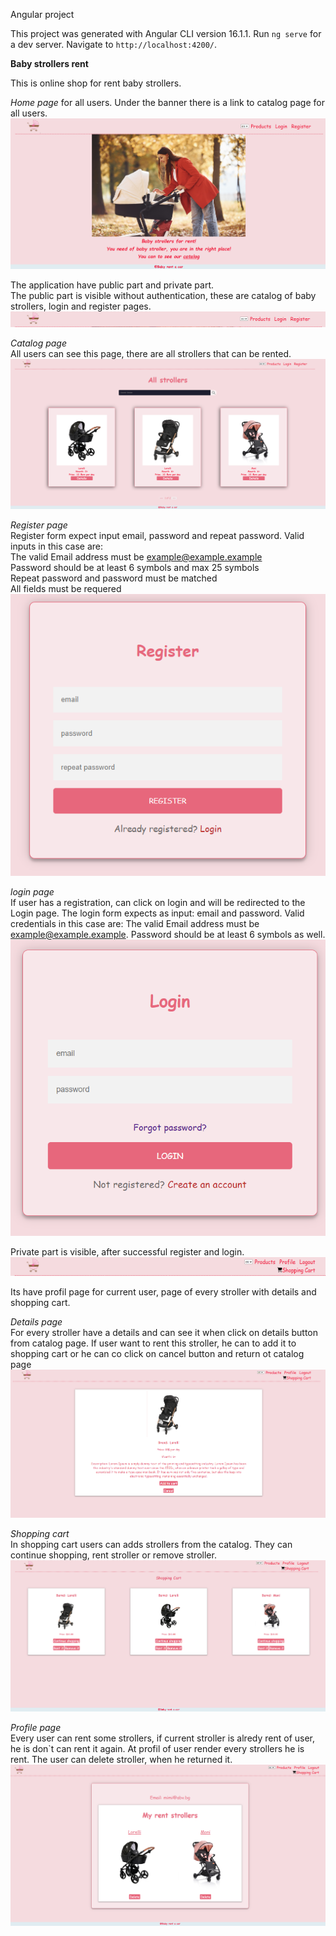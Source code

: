 Angular project

This project was generated with Angular CLI version 16.1.1.
Run `ng serve` for a dev server. Navigate to `http://localhost:4200/`.



**Baby strollers rent**

This is online shop for rent baby strollers.

*Home page* for all users. Under the banner there is a link to catalog page for all users.
![alt text](home.png)  

The application have public part and private part.   
The public part is visible without authentication, these are catalog of baby strollers, login and register pages.
![alt text](nav2.png)  

*Catalog page*  
All users can see this page, there are all strollers that can be rented.
![alt text](catalog.png)  

*Register page*  
Register form expect input email, password and repeat password. Valid inputs in this case are:  
The valid Email address must be example@example.example  
Password should be at least 6 symbols and max 25 symbols  
Repeat password and password must be matched  
All fields must be requered  
![alt text](register.png)

*login page*  
If user has a registration, can click on login and will be 
redirected to the Login page. The login form expects as input: email and password. Valid credentials in this case are:
The valid Email address must be example@example.example.
Password should be at least 6 symbols as well.
![alt text](login.png)
 
Private part is visible, after successful register and login.
![alt text](nav.png)

Its have profil page for current user, page of every stroller with details and shopping cart.

*Details page*  
For every stroller have a details and can see it when click on details button from catalog page. If user want to rent this stroller, he can to add it to shopping cart or he can co click on cancel button and return ot catalog page
![alt text](deails.png)

*Shopping cart*  
In shopping cart users can adds strollers from the catalog. They can continue shopping, rent stroller or remove stroller.
![alt text](<shopping cart.png>)

*Profile page*  
Every user can rent some strollers, if current stroller is alredy rent of user, he is don`t can rent it again. At profil of user render every strollers he is rent. The user can delete stroller, when he returned it.
![alt text](profile.png)

